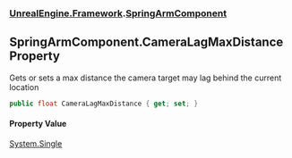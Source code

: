 ### [UnrealEngine.Framework](./UnrealEngine-Framework.md 'UnrealEngine.Framework').[SpringArmComponent](./SpringArmComponent.md 'UnrealEngine.Framework.SpringArmComponent')
## SpringArmComponent.CameraLagMaxDistance Property
Gets or sets a max distance the camera target may lag behind the current location  
```csharp
public float CameraLagMaxDistance { get; set; }
```
#### Property Value
[System.Single](https://docs.microsoft.com/en-us/dotnet/api/System.Single 'System.Single')  
